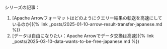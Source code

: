 <!--
{% comment %}
Licensed to the Apache Software Foundation (ASF) under one or more
contributor license agreements.  See the NOTICE file distributed with
this work for additional information regarding copyright ownership.
The ASF licenses this file to you under the Apache License, Version 2.0
(the "License"); you may not use this file except in compliance with
the License.  You may obtain a copy of the License at

http://www.apache.org/licenses/LICENSE-2.0

Unless required by applicable law or agreed to in writing, software
distributed under the License is distributed on an "AS IS" BASIS,
WITHOUT WARRANTIES OR CONDITIONS OF ANY KIND, either express or implied.
See the License for the specific language governing permissions and
limitations under the License.
{% endcomment %}
-->

シリーズの記事：

1. [Apache Arrowフォーマットはどのようにクエリー結果の転送を高速にしているのか]({% link _posts/2025-01-10-arrow-result-transfer-japanese.md %})
1. [データは自由になりたい：Apache Arrowでデータ交換は高速]({% link _posts/2025-03-10-data-wants-to-be-free-japanese.md %})
